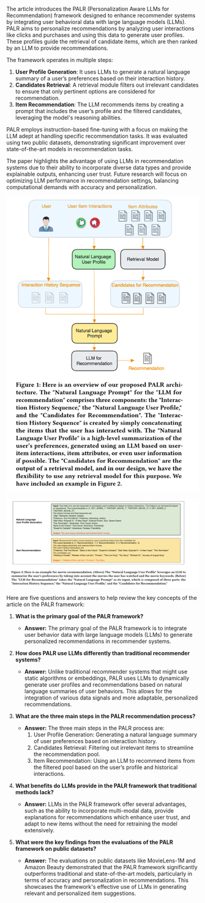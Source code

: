 The article introduces the PALR (Personalization Aware LLMs for Recommendation) framework designed to enhance recommender systems by integrating user behavioral data with large language models (LLMs). PALR aims to personalize recommendations by analyzing user interactions like clicks and purchases and using this data to generate user profiles. These profiles guide the retrieval of candidate items, which are then ranked by an LLM to provide recommendations.

The framework operates in multiple steps:
1. **User Profile Generation**: It uses LLMs to generate a natural language summary of a user’s preferences based on their interaction history.
2. **Candidates Retrieval**: A retrieval module filters out irrelevant candidates to ensure that only pertinent options are considered for recommendation.
3. **Item Recommendation**: The LLM recommends items by creating a prompt that includes the user’s profile and the filtered candidates, leveraging the model's reasoning abilities.

PALR employs instruction-based fine-tuning with a focus on making the LLM adept at handling specific recommendation tasks. It was evaluated using two public datasets, demonstrating significant improvement over state-of-the-art models in recommendation tasks.

The paper highlights the advantage of using LLMs in recommendation systems due to their ability to incorporate diverse data types and provide explainable outputs, enhancing user trust. Future research will focus on optimizing LLM performance in recommendation settings, balancing computational demands with accuracy and personalization.

![](../assets/palr.png)

![](../assets/palr2.png)


Here are five questions and answers to help review the key concepts of the article on the PALR framework:

1. **What is the primary goal of the PALR framework?**
   - **Answer:** The primary goal of the PALR framework is to integrate user behavior data with large language models (LLMs) to generate personalized recommendations in recommender systems.

2. **How does PALR use LLMs differently than traditional recommender systems?**
   - **Answer:** Unlike traditional recommender systems that might use static algorithms or embeddings, PALR uses LLMs to dynamically generate user profiles and recommendations based on natural language summaries of user behaviors. This allows for the integration of various data signals and more adaptable, personalized recommendations.

3. **What are the three main steps in the PALR recommendation process?**
   - **Answer:** The three main steps in the PALR process are:
      1. User Profile Generation: Generating a natural language summary of user preferences based on interaction history.
      2. Candidates Retrieval: Filtering out irrelevant items to streamline the recommendation pool.
      3. Item Recommendation: Using an LLM to recommend items from the filtered pool based on the user’s profile and historical interactions.

4. **What benefits do LLMs provide in the PALR framework that traditional methods lack?**
   - **Answer:** LLMs in the PALR framework offer several advantages, such as the ability to incorporate multi-modal data, provide explanations for recommendations which enhance user trust, and adapt to new items without the need for retraining the model extensively.

5. **What were the key findings from the evaluations of the PALR framework on public datasets?**
   - **Answer:** The evaluations on public datasets like MovieLens-1M and Amazon Beauty demonstrated that the PALR framework significantly outperforms traditional and state-of-the-art models, particularly in terms of accuracy and personalization in recommendations. This showcases the framework's effective use of LLMs in generating relevant and personalized item suggestions.
